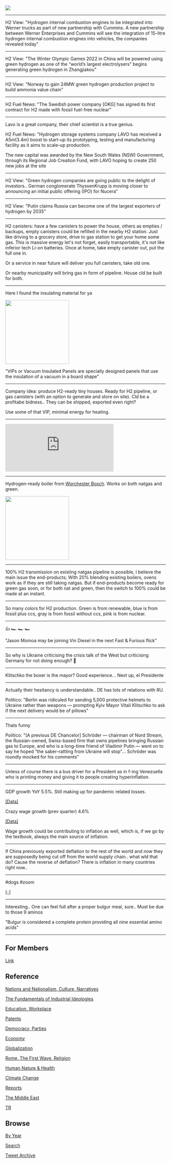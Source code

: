 <img src="https://drive.google.com/uc?export=view&id=1B2wf9R7AMH1d7Vw6e2mucLbIQ5NSjir7"/>

---

H2 View: "Hydrogen internal combustion engines to be integrated into
Werner trucks as part of new partnership with Cummins. A new
partnership between Werner Enterprises and Cummins will see the
integration of 15-litre hydrogen internal combustion engines into
vehicles, the companies revealed today"

---

H2 View: "The Winter Olympic Games 2022 in China will be powered using
green hydrogen as one of the “world’s largest electrolysers” begins
generating green hydrogen in Zhangjiakou"

---

H2 View: "Norway to gain 24MW green hydrogen production project to
build ammonia value chain"

---

H2 Fuel News: "The Swedish power company [OKG] has signed its first
contract for H2 made with fossil fuel-free nuclear"

---

Lavo is a great company, their chief scientist is a true genius. 

H2 Fuel News: "Hydrogen storage systems company LAVO has received a A$5m ($3.4m)
boost to start-up its prototyping, testing and manufacturing facility
as it aims to scale-up production.

The new capital was awarded by the New South Wales (NSW) Government,
through its Regional Job Creation Fund, with LAVO hoping to create 250
new jobs at the site

---

H2 View: "Green hydrogen companies are going public to the delight of
investors.. German conglomerate ThyssenKrupp is moving closer to
announcing an initial public offering (IPO) for Nucera"

---

H2 View: "Putin claims Russia can become one of the largest exporters
of hydrogen by 2035"

---

H2 canisters: have a few canisters to power the house, others as
empties / backups, empty canisters could be refilled in the nearby H2
station. Just like driving to a grocery store, drive to gas station to
get your home some gas. This is massive energy let's not forget,
easily transportable, it's not like inferior tech Li-on
batteries. Once at home, take empty canister out, put the full one in.

Or a service in near future will deliver you full canisters, take old one.

Or nearby municipality will bring gas in form of pipeline. House cld
be built for both.

---

Here I found the insulating material for ya

<img width="200" src="https://pbs.twimg.com/media/FKLLpbWXIAQh8Xi?format=png&name=small"/>

"VIPs or Vacuum Insulated Panels are specially designed panels that use
the insulation of a vacuum in a board shape"

---

Company idea: produce H2-ready tiny houses. Ready for H2 pipeline, or
gas canisters (with an option to generate and store on site). Cld be a
profitabe bidness.. They can be shipped, exported even right?

Use some of that VIP, minimal energy for heating.

---


<iframe width="340" src="https://www.youtube.com/embed/-6gbXBLAdLM" title="YouTube video player" frameborder="0" allow="accelerometer; autoplay; clipboard-write; encrypted-media; gyroscope; picture-in-picture" allowfullscreen></iframe>

---

Hydrogen-ready boiler from [Worchester Bosch](https://www.worcester-bosch.co.uk/hydrogen).
Works on both natgas and green.

<img width="200" src="https://pbs.twimg.com/media/FKLTkmOWUAEbCfR?format=jpg&name=small"/>

---

100% H2 transmission on existing natgas pipeline is possible, I
believe the main issue the end-products; With 20% blending existing
boilers, ovens work as if they are still taking natgas. But if
end-products become ready for green gas soon, or for both nat and
green, then the switch to 100% could be made at an instant.

---

So many colors for H2 production. Green is from renewable, blue is
from fossil plus ccs, gray is from fossil without ccs, pink is from
nuclear. 

---

👍 🏎️ 🏎️ 🏎️

"Jason Momoa may be joining Vin Diesel in the next Fast & Furious flick"

---

So why is Ukraine criticising the crisis talk of the West but
criticising Germany for not doing enough? 🤔

---

Klitschko the boxer is the mayor? Good experience... Next up, el
Presidente

---

Actually their hesitancy is understandable.. DE has lots of relations with RU.

Politico: "Berlin was ridiculed for sending 5,000 protective
helmets to Ukraine rather than weapons — prompting Kyiv Mayor Vitali
Klitschko to ask if the next delivery would be of pillows"

---

Thats funny

Politico: "[A previous DE Chancelor] Schröder — chairman of Nord
Stream, the Russian-owned, Swiss-based firm that owns pipelines
bringing Russian gas to Europe, and who is a long-time friend of
Vladimir Putin — went on to say he hoped “the saber-rattling from
Ukraine will stop"... Schröder was roundly mocked for his comments"

---

Unless of course there is a bus driver for a President as in f-ing
Venezuella who is printing money and giving it to people creating
hyperinflation.

---

GDP growth YoY 5.5%. Still making up for pandemic related losses.

[[Data]](2019/05/stats.md#cycle)

Crazy wage growth (prev quarter) 4.6%

[[Data]](2019/05/stats.md#wages)

Wage growth could be contributing to inflation as well, which is, if
we go by the textbook, always the main source of inflation.

---

If China previously exported deflation to the rest of the world and
now they are supposedly being cut off from the world supply
chain.. what wld that do? Cause the reverse of deflation? There is
inflation in many countries right now..

---

\#dogs \#zoom

[[-]](https://twitter.com/docmilanfar/status/1486927687893487617)

---

Interesting.. One can feel full after a proper bulgur meal,
sure.. Must be due to those 9 aminos

"Bulgur is considered a complete protein providing all nine essential amino acids"

---

## For Members

[Link](https://thirdwave-members.herokuapp.com)

## Reference

[Nations and Nationalism, Culture, Narratives](/2013/02/nations-and-nationalism.md)

[The Fundamentals of Industrial Ideologies](/2011/04/fundamentals-of-industrial-ideologies.md)

[Education, Workplace](2017/09/education-workplace.md)

[Patents](/2018/09/patents.md)

[Democracy, Parties](/2016/11/democracy.md)

[Economy](/2018/05/economy.md)

[Globalization](/2018/09/globalization.md)

[Rome, The First Wave, Religion](/2017/12/rome.md)

[Human Nature & Health](/2020/07/human-nature.md)

[Climate Change](/2018/12/climate.md)

[Reports](/2019/05/reports.md)

[The Middle East](/2019/07/middleeast.md)

[TR](../tr)

## Browse

[By Year](years.md)

[Search](search.html)

[Tweet Archive](/tweets/README.md)


